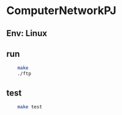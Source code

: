 # ComputerNetworkPJ
## Env: Linux
## run
```bash
    make
    ./ftp
```
## test
```bash
    make test
```